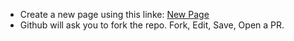 * Create a new page using this linke: [New Page](https://github.com/emad-elsaid/emad-elsaid.github.io/new/master)
* Github will ask you to fork the repo. Fork, Edit, Save, Open a PR.
